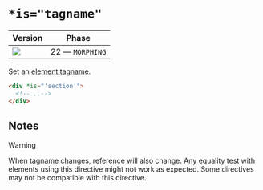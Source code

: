 # `*is="tagname"`

| Version                             | Phase           |
| ----------------------------------- | --------------- |
| ![](https://jsr.io/badges/@mizu/is) | 22 — `MORPHING` |

Set an [element tagname](https://developer.mozilla.org/docs/Web/API/Element/tagName).

```html
<div *is="'section'">
  <!--...-->
</div>
```

## Notes

> [!WARNING]
> When tagname changes, reference will also change. Any equality test with elements using this directive might not work as expected. Some directives may not be compatible with this directive.
